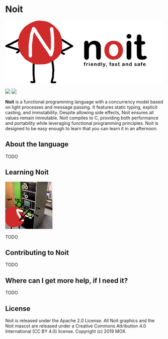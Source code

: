 # Noit

<img src="Graphical Assets/textlogo2.png" height=200px>

<img src="https://img.shields.io/badge/Version-0.0-lightgray.svg"> <img src="https://img.shields.io/badge/License-_Apache_2.0-green">

**Noit** is a functional programming language with a concurrency model based on light processes and message passing. It features static typing, explicit casting, and immutability. Despite allowing side effects, Noit ensures all values remain immutable. Noit compiles to C, providing both performance and portability while leveraging functional programming principles. Noit is designed to be easy enough to learn that you can learn it in an afternoon.

## About the language

TODO

## Learning Noit

<img src="Graphical Assets/Noit Coding.png" height=150px>

TODO

## Contributing to Noit

TODO

## Where can I get more help, if I need it?

TODO

## License

Noit is released under the Apache 2.0 License. All Noit graphics and the Noit mascot are released under a Creative Commons Attribution 4.0 International (CC BY 4.0) license. Copyright (c) 2019 MOX.

